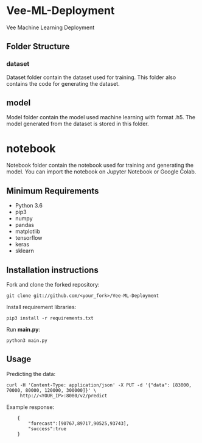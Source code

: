 # Vee-ML-Deployment
Vee Machine Learning Deployment

## Folder Structure
### dataset
Dataset folder contain the dataset used for training. This folder also contains the code for generating the dataset.

## model
Model folder contain the model used machine learning with format .h5. The model generated from the dataset is stored in this folder.

# notebook
Notebook folder contain the notebook used for training and generating the model. You can import the notebook on Jupyter Notebook or Google Colab.

## Minimum Requirements
- Python 3.6
- pip3
- numpy
- pandas
- matplotlib
- tensorflow
- keras
- sklearn

## Installation instructions
Fork and clone the forked repository:
```shell
git clone git://github.com/<your_fork>/Vee-ML-Deployment
```
Install requirement libraries:
```shell
pip3 install -r requirements.txt
```
Run **main.py**:
```shell
python3 main.py
```

## Usage
Predicting the data:
```
curl -H 'Content-Type: application/json' -X PUT -d '{"data": [83000, 70000, 80000, 120000, 300000]}' \
     http://<YOUR_IP>:8080/v2/predict
```
Example response:
```
    {
        "forecast":[90767,89717,90525,93743],
        "success":true
    }
```